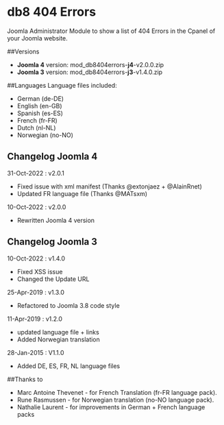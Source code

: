 # db8 404 Errors

Joomla Administrator Module to show a list of 404 Errors in the Cpanel of your Joomla website.

##Versions
- **Joomla 4** version: mod_db8404errors-**j4**-v2.0.0.zip
- **Joomla 3** version: mod_db8404errors-**j3**-v1.4.0.zip

##Languages
Language files included:
- German (de-DE)
- English (en-GB)
- Spanish (es-ES)
- French (fr-FR)
- Dutch (nl-NL)
- Norwegian (no-NO)

## Changelog Joomla 4
31-Oct-2022 : v2.0.1
- Fixed issue with xml manifest (Thanks @extonjaez + @AlainRnet)
- Updated FR language file (Thanks @MATsxm)

10-Oct-2022 : v2.0.0
- Rewritten Joomla 4 version

## Changelog Joomla 3
10-Oct-2022 : v1.4.0
- Fixed XSS issue
- Changed the Update URL

25-Apr-2019 : v1.3.0
- Refactored to Joomla 3.8 code style

11-Apr-2019 : v1.2.0
- updated language file + links
- Added Norwegian translation
 
28-Jan-2015 : V1.1.0
- Added DE, ES, FR, NL language files

##Thanks to
* Marc Antoine Thevenet - for French Translation (fr-FR language pack).
* Rune Rasmussen - for Norwegian translation (no-NO language pack).
* Nathalie Laurent - for improvements in German + French language packs
